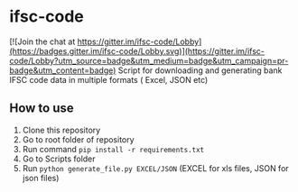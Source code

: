 # ifsc-code

[![Join the chat at https://gitter.im/ifsc-code/Lobby](https://badges.gitter.im/ifsc-code/Lobby.svg)](https://gitter.im/ifsc-code/Lobby?utm_source=badge&utm_medium=badge&utm_campaign=pr-badge&utm_content=badge)
Script for downloading and generating bank IFSC code data in multiple formats ( Excel, JSON etc)

## How to use 
  1. Clone this repository 
  2. Go to root folder of repository 
  3. Run command `pip install -r requirements.txt`
  4. Go to Scripts folder 
  6. Run `python generate_file.py EXCEL/JSON` (EXCEL for xls files, JSON for json files)
  
